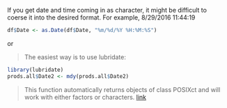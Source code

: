 If you get date and time coming in as character, it might be difficult to coerse it into the desired format. For example, 8/29/2016 11:44:19
```r
df$Date <- as.Date(df$Date, "%m/%d/%Y %H:%M:%S")
```
or

>The easiest way is to use lubridate:
```r
library(lubridate)
prods.all$Date2 <- mdy(prods.all$Date2)
```
>This function automatically returns objects of class POSIXct and will work with either factors or characters. [link](http://stackoverflow.com/questions/4310326/convert-character-to-date-in-r)

